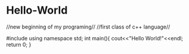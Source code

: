 # Hello-World
//new beginning of my programing//
//first class of c++ language//

#include<iostream>
using namespace std;
  int main(){
      cout<<"Hello World!"<<endl;
      return 0;
  }
